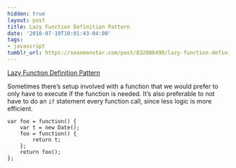 ```yaml
---
hidden: true
layout: post
title: Lazy Function Definition Pattern
date: '2010-07-19T10:01:43-04:00'
tags:
- javascript
tumblr_url: https://seanmonstar.com/post/832086490/lazy-function-definition-pattern
---
```

[Lazy Function Definition Pattern](http://peter.michaux.ca/articles/lazy-function-definition-pattern)  

Sometimes there’s setup involved with a function that we would prefer to only have to execute if the function is needed. It’s also preferable to not have to do an `if` statement every function call, since less logic is more efficient.

    var foo = function() {
        var t = new Date();
        foo = function() {
            return t; 
        }; 
        return foo();
    };

